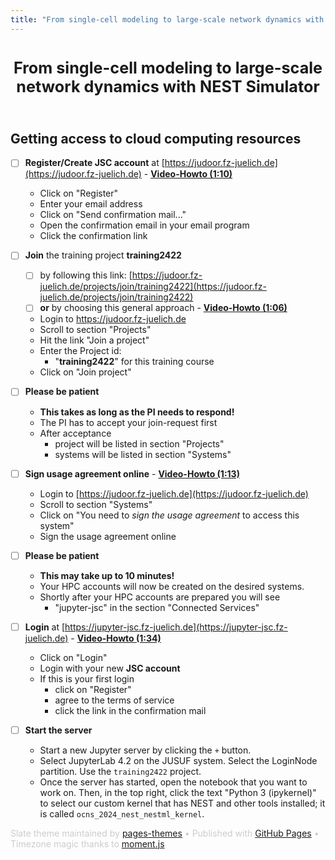 ```yaml
---
title: "From single-cell modeling to large-scale network dynamics with NEST Simulator"
---
```


<!-- HEADER -->
<div id="header_wrap" class="outer">
<header class="inner">
<h1 id="project_title"><span style="font-size:90% !important">From single-cell modeling to large-scale network dynamics with NEST Simulator</span></h1>
<!-- <h2 id="project_tagline">No tagline here</h2> -->
</header>
</div>

<!-- MAIN CONTENT -->
<div id="main_content_wrap" class="outer">
<section id="main_content" class="inner">

<link rel="stylesheet" type="text/css" media="screen" href="https://pages-themes.github.io/slate/assets/css/style.css?v=dd924ed8bde9d034c169c8f6d051bf93723eabbd">
<link rel="stylesheet" type="text/css" media="screen" href="stylesheet.css">

## Getting access to cloud computing resources

 - [ ] **Register/Create JSC account** at [https://judoor.fz-juelich.de](https://judoor.fz-juelich.de) - [**Video-Howto (1:10)**](https://drive.google.com/file/d/1-DfiNBP4Gta0av4lQmubkXIXzr2FW4a-/view)
    - Click on "Register"
    - Enter your email address
    - Click on "Send confirmation mail..."
    - Open the confirmation email in your email program
    - Click the confirmation link

 - [ ] **Join** the training project **training2422**
     - [ ] by following this link: [https://judoor.fz-juelich.de/projects/join/training2422](https://judoor.fz-juelich.de/projects/join/training2422)
     - [ ] **or** by choosing this general approach - [**Video-Howto (1:06)**](https://drive.google.com/file/d/1XdQSdML_jqGqvr_2WXqzlE-G6hiuYE2_/view)
     - Login to https://judoor.fz-juelich.de
     - Scroll to section "Projects"
     - Hit the link "Join a project"
     - Enter the Project id:
         - "**training2422**" for this training course
     - Click on "Join project"
     
 - [ ] **Please be patient**
     - **This takes as long as the PI needs to respond!** 
     - The PI has to accept your join-request first
     - After acceptance
         - project will be listed in section "Projects" 
         - systems will be listed in section "Systems"

- [ ] **Sign usage agreement online** - [**Video-Howto (1:13)**](https://drive.google.com/file/d/1mEN1GmWyGFp75uMIi4d6Tpek2NC_X8eY/view)
     - Login to [https://judoor.fz-juelich.de](https://judoor.fz-juelich.de)
     - Scroll to section "Systems"
     - Click on "You need to _sign the usage agreement_ to access this system"
     - Sign the usage agreement online

- [ ] **Please be patient**
     - **This may take up to 10 minutes!**
     - Your HPC accounts will now be created on the desired systems.
     - Shortly after your HPC accounts are prepared you will see 
         - "jupyter-jsc" in the section "Connected Services"

- [ ] **Login** at [https://jupyter-jsc.fz-juelich.de](https://jupyter-jsc.fz-juelich.de) - [**Video-Howto (1:34)**](https://drive.google.com/file/d/1S8_DaZRjBUOv7S3xT_KO8WFf44BqlR0O/view)
     - Click on "Login"
     - Login with your new **JSC account**
     - If this is your first login
         - click on "Register"
         - agree to the terms of service
         - click the link in the confirmation mail

- [ ] **Start the server**
     - Start a new Jupyter server by clicking the `+` button.
     - Select JupyterLab 4.2 on the JUSUF system. Select the LoginNode partition. Use the ``training2422`` project.
     - Once the server has started, open the notebook that you want to work on. Then, in the top right, click the text "Python 3 (ipykernel)" to select our custom kernel that has NEST and other tools installed; it is called ``ocns_2024_nest_nestml_kernel``.

</section>
</div>

<!-- FOOTER  -->
<div id="footer_wrap" class="outer">
<footer class="inner">

<p class="copyright" style="color: #cccccc">Slate theme maintained by <a href="https://github.com/pages-themes">pages-themes</a> &bullet; Published with <a href="https://pages.github.com">GitHub Pages</a> &bullet; Timezone magic thanks to <a href="https://momentjs.com/">moment.js</a></p>
</footer>
</div>
